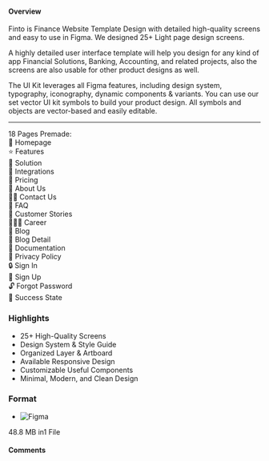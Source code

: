 #### Overview
Finto is Finance Website Template Design with detailed high-quality screens and easy to use in Figma. We designed 25+ Light page design screens.  
  
A highly detailed user interface template will help you design for any kind of app Financial Solutions, Banking, Accounting, and related projects, also the screens are also usable for other product designs as well.  
  
The UI Kit leverages all Figma features, including design system, typography, iconography, dynamic components & variants. You can use our set vector UI kit symbols to build your product design. All symbols and objects are vector-based and easily editable.

__________________________  
  
18 Pages Premade:  
🚀 Homepage  
⭐️ Features  
📣 Solution  
🧩 Integrations  
🤝 Pricing  
👀 About Us  
🙋‍♂️ Contact Us  
💬 FAQ  
📣 Customer Stories  
🧑🏻‍💻 Career  
📔 Blog  
📕 Blog Detail  
📖 Documentation  
📗 Privacy Policy  
🔒 Sign In  
🔐 Sign Up  
🔓 Forgot Password  
🔗 Success State  


### Highlights

- 25+ High-Quality Screens
- Design System & Style Guide
- Organized Layer & Artboard
- Available Responsive Design
- Customizable Useful Components
- Minimal, Modern, and Clean Design

### Format

- ![Figma](https://ui8.net/img/app-icons/figma-prog.svg)

48.8 MB in1 File

#### Comments